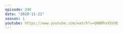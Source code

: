 ```yaml
---
episode: 240
date: "2020-11-21"
season: 1
youtube: https://www.youtube.com/watch?v=QNNMhxX5VVE
---
```


